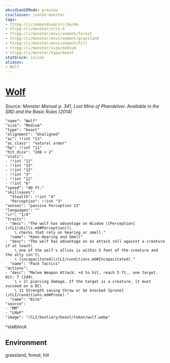 ```yaml
---
obsidianUIMode: preview
cssclasses: json5e-monster
tags:
- ttrpg-cli/compendium/src/5e/mm
- ttrpg-cli/monster/cr/1-4
- ttrpg-cli/monster/environment/forest
- ttrpg-cli/monster/environment/grassland
- ttrpg-cli/monster/environment/hill
- ttrpg-cli/monster/size/medium
- ttrpg-cli/monster/type/beast
statblock: inline
aliases:
- Wolf
---
```

# [Wolf](CLI/bestiary/beast/wolf.md)
*Source: Monster Manual p. 341, Lost Mine of Phandelver. Available in the <span title='Systems Reference Document (5.1)'>SRD</span> and the Basic Rules (2014)*  

```statblock
"name": "Wolf"
"size": "Medium"
"type": "beast"
"alignment": "Unaligned"
"ac": !!int "13"
"ac_class": "natural armor"
"hp": !!int "11"
"hit_dice": "2d8 + 2"
"stats":
- !!int "12"
- !!int "15"
- !!int "12"
- !!int "3"
- !!int "12"
- !!int "6"
"speed": "40 ft."
"skillsaves":
  "Stealth": !!int "4"
  "Perception": !!int "3"
"senses": "passive Perception 13"
"languages": ""
"cr": "1/4"
"traits":
- "desc": "The wolf has advantage on Wisdom ([Perception](/CLI/skills.md#Perception))\
    \ checks that rely on hearing or smell."
  "name": "Keen Hearing and Smell"
- "desc": "The wolf has advantage on an attack roll against a creature if at least\
    \ one of the wolf's allies is within 5 feet of the creature and the ally isn't\
    \ [incapacitated](/CLI/conditions.md#Incapacitated)."
  "name": "Pack Tactics"
"actions":
- "desc": "Melee Weapon Attack: +4 to hit, reach 5 ft., one target. Hit: 7 (2d4\
    \ + 2) piercing damage. If the target is a creature, it must succeed on a DC\
    \ 11 Strength saving throw or be knocked [prone](/CLI/conditions.md#Prone)."
  "name": "Bite"
"source":
- "MM"
- "LMoP"
"image": "/CLI/bestiary/beast/token/wolf.webp"
```
^statblock

## Environment

grassland, forest, hill